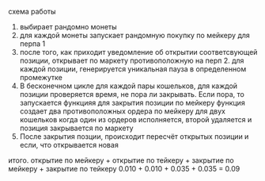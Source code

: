 схема работы

1. выбирает рандомно монеты
2. для каждой монеты запускает рандомную покупку по мейкеру для перпа 1
3. после того, как приходит уведомление об открытии соответсвующей позиции, открывает по маркету противоположную на перп 2.
    для каждой позиции, генерируется уникальная пауза в определенном промежутке
4. В бесконечном цикле для каждой пары кошельков, для каждой позиции проверяется время, не пора ли закрывать. Если пора, то запускается функцияя для закрытия позиции по мейкеру
    функция создает два противоположных ордера по мейкеру для двух кошельков
    когда один из ордеров исполняется, второй удаляется и позиция закрывается по маркету 
5. После закрытия позции, происходит пересчёт открытых позиции и если, что открывается новая 


итого. открытие по мейкеру + открытие по тейкеру + закрытие по мейкеру + закрытие по тейкеру
0.010 + 0.010 + 0.035 + 0.035 = 0.09